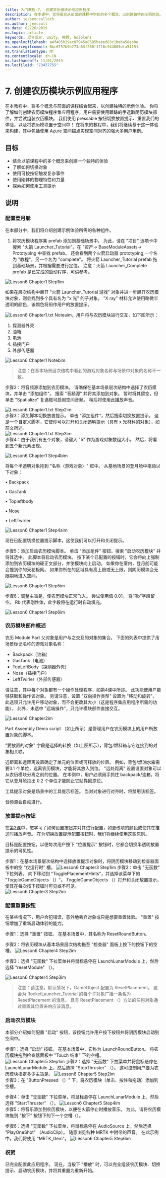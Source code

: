 ```yaml
---
title: 入门教程-7。 创建农历模块示例应用程序
description: 在本课中，您将组合从前面的课程中学到的多个概念，以创建独特的示例体验。
author: jessemcculloch
ms.author: jemccull
ms.date: 02/26/2019
ms.topic: article
keywords: 混合现实, unity, 教程, hololens
ms.openlocfilehash: a4f405b29ac87945a8585beeed83c1beb450eb0e
ms.sourcegitcommit: 6bc6757b9b273a63f260f1716c944603dfa51151
ms.translationtype: MT
ms.contentlocale: zh-CN
ms.lasthandoff: 11/01/2019
ms.locfileid: "73437755"
---
```

# <a name="7-creating-a-lunar-module-sample-application"></a>7. 创建农历模块示例应用程序

在本教程中，将多个概念与前面的课程结合起来，以创建独特的示例体验。 你将了解如何创建农历模块程序集应用程序，用户需要使用跟踪的手选取阴历模块部件，并尝试组装农历模块。 我们使用 pressable 按钮切换放置提示、重置我们的体验，以及将农历模块置于空间中！ 在将来的教程中，我们将继续基于这一体验来构建，其中包括使用 Azure 空间锚点实现空间对齐的强大多用户用例。

## <a name="objectives"></a>目标

- 结合以前课程中的多个概念来创建一个独特的体验
- 了解如何切换对象
- 使用可按按钮触发复杂事件
- 使用刚体的物理特性和力量
- 探索如何使用工具提示

## <a name="instructions"></a>说明

### <a name="configuring-the-lunar-module"></a>配置登月舱

在本部分中，我们将介绍创建示例体验所需的各种组件。

1. 将农历模块程序集 prefab 添加到基础场景中。 为此，请在 "项目" 选项卡中搜索 "火箭 Launcher_Tutorial"。在 "资产-> BaseModuleAssets-> Prototyping 中查找 prefab。 还会看到两个火箭启动器 prototyping;一个名为 "教程"，另一个名为 "complete"。 将火箭 Launcher_Tutorial prefab 拖到基础场景，并根据需要进行定位。
注意：火箭 Launcher_Complete prefab 是已完成的启动程序，可供参考。 

![Lesson6 Chapter1 Step1im](images/Lesson6_Chapter1_step1im.PNG)

如果在层次结构中展开 "火箭 Launcher_Tutorial 游戏" 对象并进一步展开农历模块对象，则会找到多个具有名为 "x 光" 的子对象。 "X ray" 材料允许使用略微半透明的颜色，该颜色将用作用户的放置提示。 

![Lesson6 Chapter1.txt Noteaim](images/Lesson6_Chapter1_noteaim.PNG)，用户将与农历模块进行交互，如下图所示：

1.  探测器外壳
2.  油箱
3.  电池
4.  插接门户 
5.  外部传感器

![Lesson6 Chapter1 Notebim](images/Lesson6_Chapter1_notebim.PNG)

> 注意：在基本场景层次结构中看到的游戏对象名称与场景中对象的名称不一致。

步骤2：将音频源添加到农历模块。 请确保在基本场景层次结构中选择了农历模块，并单击 "添加组件"。 搜索 "音频源" 并将其添加到对象。 暂时将其留空，但单击 "Spatialize" 复选框可启用空间音频。 稍后将使用此播放声音。

 ![Lesson6 Chapter1.txt Step2im](images/Lesson6_Chapter1_step2im.PNG)  
步骤3：添加脚本切换放置提示。 单击 "添加组件"，然后搜索切换放置提示。 这是一个自定义脚本，它使你可以打开和关闭透明提示（具有 x 光材料的对象），如前文所述。  
![Lesson6 Chapter1.txt Step3im](images/Lesson6_Chapter1_step3im.PNG)  
步骤4：由于我们有五个对象，请键入 "5" 作为游戏对象数组大小。 然后，将看到五个新元素出现。  


![Lesson6 Chapter1 Step4bim](images/Lesson6_Chapter1_step4bim.PNG)

将每个半透明对象拖到 "名称（游戏对象）" 框中。
从基地场景的登月舱中拖动以下对象： 

•   Backpack

•   GasTank

•   Topleftbody

•   Nose

•   LeftTwirler

 ![Lesson6 Chapter1 Step4aim](images/Lesson6_Chapter1_step4aim.PNG)

现在已配置切换位置提示脚本，这使我们可以打开和关闭提示。

步骤5：添加启动农历模块脚本。 单击 "添加组件" 按钮，搜索 "启动农历模块" 并将其选中。 此脚本将启动农历模块。 按下某个已配置的按钮时，它会将向上强制添加到农历模块的硬正文部分，并使模块向上启动。 如果你在室内，登月舱可能会撞到你的天花板网。 如果你所在的区域具有高上限或无上限，则阴历模块会无限期地进入空间。 

![Lesson6 Chapter1 Step5im](images/Lesson6_Chapter1_step5im.PNG)

步骤6：调整主旨是，使农历模块正常飞入。 尝试使用值 0.01。 将“Rb”字段留空。 Rb 代表刚性体，此字段将在运行时自动填充。

![Lesson6 Chapter1 Step6im](images/Lesson6_Chapter1_step6im.PNG)

### <a name="lunar-module-parts-overview"></a>农历模块部件概述
农历 Module Part 父对象是用户与之交互的对象的集合。 下面的列表中提供了用场景标记名称的游戏对象名称：

- Backpack（油箱）
- GasTank（电池）
- TopLeftBody（探测器外壳）
- Nose（插接门户）
- LeftTwirler（外部传感器）

请注意，其中每个对象都有一个操作处理程序，如第4课中所述。 此功能使用户能够获取和操作该对象。 另请注意，设置 "双向操作类型" 设置为 "移动和旋转"。 此选项只允许用户移动对象，而不会更改其大小（这是程序集应用程序所需的功能）。
此外，未选中 "远端操作"，只允许模块部件直接交互。

![Lesson6 Chapter2im](images/Lesson6_Chapter2im.PNG)

Part Assembly Demo script （如上所示）是管理用户在农历模块上的用户所放置对象的脚本。 

"要放置的对象" 字段是选择的转换（如上图所示），背包/燃料箱与它连接到的对象相关联。 

近距离和远距离设置确定了单元的位置或可释放的位置。 例如，背包/燃油水箱需要0.1 个单位，远离农历模块，才能将其放入到位。 "远处距离" 设置设置对象可以从农历模块分离之前的位置。 在本例中，用户必须用手抓住 backpack/油箱，将它从登月舱拉出 0.2 个单位才能防止它贴靠回原位。

工具提示对象是场景中的工具提示标签。 当对对象进行对齐时，将禁用该标签。 

音频源会自动进行。 

### <a name="placement-hints-buttons"></a>放置提示按钮
在[第2课](mrlearning-base-ch2.md)中，您学习了如何设置按钮并对其进行配置，如更改项的颜色或使其在推送时播放声音。 在为切换放置提示配置按钮时，我们将继续使用这些原则。 

目标是配置按钮，以便每次用户按下 "位置提示" 按钮时，它都会切换半透明放置提示的可见性。 

步骤1：在基本场景层次结构中选择放置提示对象时，将阴历模块移动到检查器面板中的空 "仅运行时" 槽。 
 ![Lesson6 Chapter3 Step1im](images/Lesson6_Chapter3_step1im.PNG) 步骤2：单击 "无函数" 下拉列表。 向下移动到 "TogglePlacementHints"，并选择该菜单下的 "ToggleGameObjects （）"。 ToggleGameObjects （）打开和关闭放置提示，使其在每次按下按钮时可见或不可见。  
 ![Lesson6 Chapter3 Step2im](images/Lesson6_Chapter3_step2im.PNG)

### <a name="configuring-the-reset-button"></a>配置重置按钮

在某些情况下，用户会犯错误，意外地丢弃对象或只是想要重置体验。 "重置" 按钮增加了重新启动体验的能力。 

步骤1：选择 "重置" 按钮。 在基本场景中，其名称为 ResetRoundButton。 

步骤2：将农历模块从基本场景层次结构拖至 "检查器" 面板上按下的按钮下的空槽。
 ![Lesson6 Chapter4 Step2im](images/Lesson6_Chapter4_step2im.PNG)

步骤3：选择 "无函数" 下拉菜单并将鼠标悬停在 LaunchLunarModule 上，然后选择 "resetModule" （）。

![Lesson6 Chapter4 Step3im](images/Lesson6_Chapter4_step3im.PNG)

> 注意：请注意，默认情况下，GameObject 配置为 ResetPlacement。 这会为 RocketLauncher_Tutorial 的每个子对象广播一条名为 ResetPlacement 的消息。 具有 ResetPlacement （）方法的任何对象通过重置其位置来响应该消息。 

### <a name="launching-the-lunar-module"></a>启动农历模块
本部分介绍如何配置 "启动" 按钮，该按钮允许用户按下按钮并将阴历模块启动到空间中。

步骤1：选择 "启动" 按钮。 在基本场景中，它称为 LaunchRoundButton。 将农历模块拖到检查器面板中 "Touch 结束" 下的空槽。
 ![Lesson6 Chapter5 Step1im](images/Lesson6_Chapter5_step1im.PNG) 步骤2：选择 "无函数" 下拉菜单并将鼠标悬停在 LaunchLunarModule 上，然后选择 "StopThruster" （）。 这可控制用户要为农历模块指定多少主旨是。 
 ![Lesson6 Chapter5 Step2im](images/Lesson6_Chapter5_step2im.PNG)  
步骤3：在 "ButtonPressed （）" 下，将农历模块（单击、按住和拖动）添加到空槽。 

步骤4：单击 "无函数" 下拉菜单，将鼠标悬停在 LaunchLunarModule 上，然后选择 "StartThruster" （）。 
 ![Lesson6 Chapter5 Step4im](images/Lesson6_Chapter5_step4im.PNG)  
步骤5：将音乐添加到农历模块，以便在火箭停止时播放音乐。 为此，请将农历模块拖到 "按下" 按钮下的下一个空槽（）。

步骤6：选择 "无函数" 下拉菜单，将鼠标悬停在 AudioSource 上，然后选择 "PlayOneShot" （AudioClip）。 随意浏览各种 MRTK 中附带的声音。 在此示例中，我们将使用 "MRTK_Gem"。
 ![Lesson6 Chapter5 Step6im](images/Lesson6_Chapter5_step6im.PNG)


### <a name="congratulations"></a>祝贺 
已完全配置此应用程序。 现在，当按下 "播放" 时，可以完全组装农历模块、切换提示、启动农历模块，并将其重置为重新开始。
